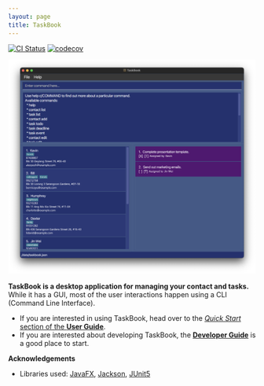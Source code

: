 ```yaml
---
layout: page
title: TaskBook
---
```


[![CI Status](https://github.com/AY2223S1-CS2103T-T13-4/tp/workflows/Java%20CI/badge.svg)](https://github.com/AY2223S1-CS2103T-T13-4/tp/actions)
[![codecov](https://codecov.io/gh/AY2223S1-CS2103T-T13-4/tp/branch/master/graph/badge.svg?token=LJBYLUBLCM)](https://codecov.io/gh/AY2223S1-CS2103T-T13-4/tp)

![Ui](images/Ui.png)

**TaskBook is a desktop application for managing your contact and tasks.** While it has a GUI, most of the user interactions happen using a CLI (Command Line Interface).

* If you are interested in using TaskBook, head over to the [_Quick Start_ section of the **User Guide**](UserGuide.html#quick-start).
* If you are interested about developing TaskBook, the [**Developer Guide**](DeveloperGuide.html) is a good place to start.


**Acknowledgements**

* Libraries used: [JavaFX](https://openjfx.io/), [Jackson](https://github.com/FasterXML/jackson), [JUnit5](https://github.com/junit-team/junit5)
